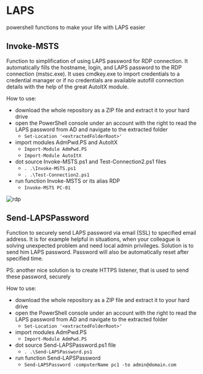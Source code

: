 # LAPS
powershell functions to make your life with LAPS easier



## Invoke-MSTS

Function to simplification of using LAPS password for RDP connection. 
It automatically fills the hostname, login, and LAPS password to the RDP connection (mstsc.exe). 
It uses cmdkey.exe to import credentials to a credential manager or if no credentials are available autofill connection details with the help of the great AutoItX module.

How to use:
- download the whole repository as a ZIP file and extract it to your hard drive
- open the PowerShell console under an account with the right to read the LAPS password from AD and navigate to the extracted folder
  - `Set-Location '<extractedFolderRoot>'`
- import modules AdmPwd.PS and AutoItX
  - `Import-Module AdmPwd.PS`
  - `Import-Module AutoItX` 
- dot source Invoke-MSTS.ps1 and Test-Connection2.ps1 files
  - `. .\Invoke-MSTS.ps1`
  - `. .\Test-Connection2.ps1` 
- run function Invoke-MSTS or its alias RDP
  - `Invoke-MSTS PC-01`


![rdp](https://user-images.githubusercontent.com/2930419/119770427-7c17dd80-bebc-11eb-86b8-f82e5d6c781f.gif)



## Send-LAPSPassword

Function to securely send LAPS password via email (SSL) to specified email address. 
It is for example helpful in situations, when your colleague is solving unexpected problem and need local admin privileges. Solution is to send him LAPS password.
Password will also be automatically reset after specified time.

PS: another nice solution is to create HTTPS listener, that is used to send these password, securely

How to use:
- download the whole repository as a ZIP file and extract it to your hard drive
- open the PowerShell console under an account with the right to read the LAPS password from AD and navigate to the extracted folder
  - `Set-Location '<extractedFolderRoot>'`
- import modules AdmPwd.PS
  - `Import-Module AdmPwd.PS` 
- dot source Send-LAPSPassword.ps1 file
  - `. .\Send-LAPSPassword.ps1` 
- run function Send-LAPSPassword
  - `Send-LAPSPassword -computerName pc1 -to admin@domain.com`
 
